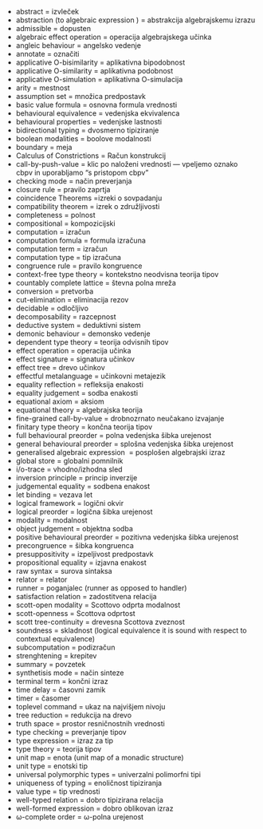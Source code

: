 * abstract = izvleček
* abstraction (to algebraic expression ) = abstrakcija algebrajskemu izrazu
* admissible = dopusten
* algebraic effect operation = operacija algebrajskega učinka
* angleic behaviour = angelsko vedenje
* annotate = označiti
* applicative O-bisimilarity = aplikativna bipodobnost
* applicative O-similarity = aplikativna podobnost
* applicative O-simulation = aplikativna O-simulacija
* arity = mestnost
* assumption set = množica predpostavk
* basic value formula = osnovna formula vrednosti
* behavioural equivalence =  vedenjska ekvivalenca
* behavioural properties = vedenjske lastnosti
* bidirectional typing = dvosmerno tipiziranje
* boolean modalities = boolove modalnosti
* boundary = meja
* Calculus of Constrictions = Račun konstrukcij
* call-by-push-value = klic po naloženi vrednosti — vpeljemo oznako cbpv in uporabljamo “s pristopom cbpv”
* checking mode = način preverjanja
* closure rule = pravilo zaprtja
* coincidence Theorems =izreki o sovpadanju
* compatibility theorem = izrek o združljivosti
* completeness = polnost
* compositional = kompozicijski
* computation = izračun
* computation fomula = formula izračuna
* computation term = izračun
* computation type = tip izračuna
* congruence rule = pravilo kongruence
* context-free type theory = kontekstno neodvisna teorija tipov
* countably complete lattice  = števna polna mreža
* conversion = pretvorba
* cut-elimination = eliminacija rezov
* decidable = odločljivo
* decomposability = razcepnost
* deductive system = deduktivni sistem
* demonic behaviour = demonsko vedenje
* dependent type theory = teorija odvisnih tipov
* effect operation = operacija učinka
* effect signature = signatura učinkov
* effect tree = drevo učinkov
* effectful metalanguage = učinkovni metajezik
* equality reflection = refleksija enakosti
* equality judgement = sodba enakosti
* equational axiom = aksiom
* equational theory = algebrajska teorija
* fine-grained call-by-value = drobnozrnato neučakano izvajanje
* finitary type theory = končna teorija tipov
* full behavioural preorder = polna vedenjska šibka urejenost
* general behavioural preorder = splošna vedenjska šibka urejenost
* generalised algebraic expression  = posplošen algebrajski izraz
* global store = globalni pomnilnik
* i/o-trace = vhodno/izhodna sled
* inversion principle = princip inverzije
* judgemental equality = sodbena enakost
* let binding = vezava let
* logical framework = logični okvir
* logical preorder = logična šibka urejenost
* modality = modalnost
* object judgement = objektna sodba
* positive behavioural preorder = pozitivna vedenjska šibka urejenost
* precongruence = šibka kongruenca
* presuppositivity = izpeljivost predpostavk
* propositional equality = izjavna enakost
* raw syntax = surova sintaksa
* relator = relator
* runner = poganjalec (runner as opposed to handler)
* satisfaction relation = zadostitvena relacija
* scott-open modality = Scottovo odprta modalnost
* scott-openness = Scottova odprtost
* scott tree-continuity = drevesna Scottova zveznost
* soundness  = skladnost (logical equivalence it is sound with respect to contextual equivalence)
* subcomputation  = podizračun
* strenghtening = krepitev
* summary = povzetek
* synthetisis mode = način sinteze
* terminal term = končni izraz
* time delay = časovni zamik
* timer = časomer
* toplevel command = ukaz na najvišjem nivoju
* tree reduction = redukcija na drevo
* truth space = prostor resničnostnih vrednosti
* type checking = preverjanje tipov
* type expression = izraz za tip
* type theory = teorija tipov
* unit map = enota (unit map of a monadic structure)
* unit type = enotski tip
* universal polymorphic types = univerzalni polimorfni tipi
* uniqueness of typing = enoličnost tipiziranja
* value type = tip vrednosti
* well-typed relation = dobro tipizirana relacija
* well-formed expression = dobro oblikovan izraz
* ω-complete order = ω-polna urejenost

